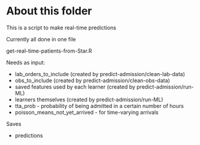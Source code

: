 # About this folder

This is a script to make real-time predictions

Currently all done in one file 

get-real-time-patients-from-Star.R

Needs as input:
- lab_orders_to_include (created by predict-admission/clean-lab-data)
- obs_to_include (created by predict-admission/clean-obs-data)
- saved features used by each learner (created by predict-admission/run-ML)
- learners themselves (created by predict-admission/run-ML)
- tta_prob - probability of being admitted in a certain number of hours
- poisson_means_not_yet_arrived - for time-varying arrivals


Saves
- predictions